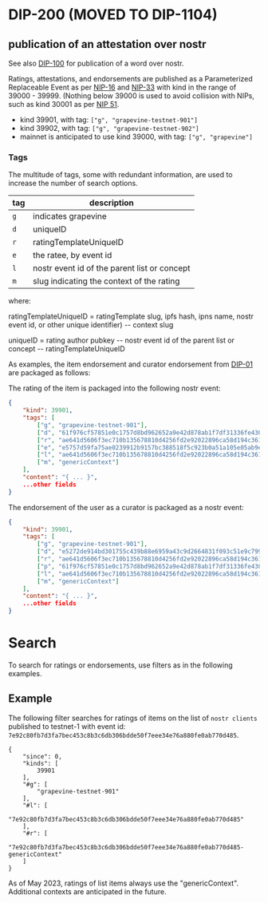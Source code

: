 DIP-200 (MOVED TO DIP-1104)
=====
publication of an attestation over nostr
-----

See also [DIP-100](../conceptGraph/100.md) for publication of a word over nostr.

Ratings, attestations, and endorsements are published as a Parameterized Replaceable Event as per [NIP-16](https://github.com/nostr-protocol/nips/blob/master/16.md) and [NIP-33](https://github.com/nostr-protocol/nips/blob/master/33.md) with kind in the range of 39000 - 39999. (Nothing below 39000 is used to avoid collision with NIPs, such as kind 30001 as per [NIP 51](https://github.com/nostr-protocol/nips/blob/master/51.md).

- kind 39901, with tag: `["g", "grapevine-testnet-901"]`
- kind 39902, with tag: `["g", "grapevine-testnet-902"]`
- mainnet is anticipated to use kind 39000, with tag: `["g", "grapevine"]`

### Tags

The multitude of tags, some with redundant information, are used to increase the number of search options.

| tag            | description                      |
| ---------------- | -------------------------------- |
| `g`              |  indicates grapevine              |
| `d`              |  uniqueID  |
| `r`              |  ratingTemplateUniqueID |
| `e`              |  the ratee, by event id |
| `l`              |  nostr event id of the parent list or concept |
| `m`              |  slug indicating the context of the rating |

where:

ratingTemplateUniqueID = ratingTemplate slug, ipfs hash, ipns name, nostr event id, or other unique identifier) -- context slug

uniqueID = rating author pubkey -- nostr event id of the parent list or concept -- ratingTemplateUniqueID

As examples, the item endorsement and curator endorsement from [DIP-01](../01.md) are packaged as follows:

The rating of the item is packaged into the following nostr event:

```json
{
    "kind": 39901,
    "tags": [
        ["g", "grapevine-testnet-901"],
        ["d", "61f976cf57851e0c1757d8bd962652a9e42d878ab1f7df31336fe430e2612e78-e5757d59fa75ae0239912b9157bc388518f5c923b0a51a105e05ab9e75f4e559-ae641d5606f3ec710b135678810d4256fd2e92022896ca58d194c361c46d81f9-genericContext"],
        ["r", "ae641d5606f3ec710b135678810d4256fd2e92022896ca58d194c361c46d81f9-genericContext"],
        ["e", "e5757d59fa75ae0239912b9157bc388518f5c923b0a51a105e05ab9e75f4e559"],
        ["l", "ae641d5606f3ec710b135678810d4256fd2e92022896ca58d194c361c46d81f9"],
        ["m", "genericContext"]
    ],
    "content": "{ ... }",
    ...other fields
}
```

The endorsement of the user as a curator is packaged as a nostr event:

```json
{
    "kind": 39901,
    "tags": [
        ["g", "grapevine-testnet-901"],
        ["d", "e5272de914bd301755c439b88e6959a43c9d2664831f093c51e9c799a16a102f-61f976cf57851e0c1757d8bd962652a9e42d878ab1f7df31336fe430e2612e78-ae641d5606f3ec710b135678810d4256fd2e92022896ca58d194c361c46d81f9-nostrCuratedListsCuratorEndorsement-genericContext"],
        ["r", "ae641d5606f3ec710b135678810d4256fd2e92022896ca58d194c361c46d81f9-nostrCuratedListsCuratorEndorsement-genericContext"],
        ["p", "61f976cf57851e0c1757d8bd962652a9e42d878ab1f7df31336fe430e2612e78"],
        ["l", "ae641d5606f3ec710b135678810d4256fd2e92022896ca58d194c361c46d81f9"],
        ["m", "genericContext"]
    ],
    "content": "{ ... }",
    ...other fields
}
```
    
# Search

To search for ratings or endorsements, use filters as in the following examples.

## Example

The following filter searches for ratings of items on the list of `nostr clients` published to testnet-1 with event id: `7e92c80fb7d3fa7bec453c8b3c6db306bdde50f7eee34e76a880fe0ab770d485`.

```
{
    "since": 0,
    "kinds": [
        39901
    ],
    "#g": [
        "grapevine-testnet-901"
    ],
    "#l": [
        "7e92c80fb7d3fa7bec453c8b3c6db306bdde50f7eee34e76a880fe0ab770d485"
    ],
    "#r": [
        "7e92c80fb7d3fa7bec453c8b3c6db306bdde50f7eee34e76a880fe0ab770d485-genericContext"
    ]
}
```

As of May 2023, ratings of list items always use the "genericContext". Additional contexts are anticipated in the future. 
